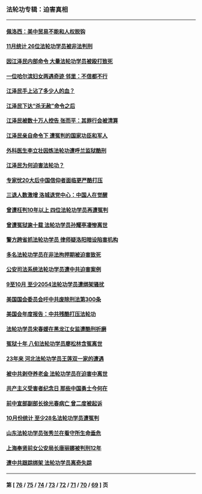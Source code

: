 ### 法轮功专辑：迫害真相
---
#### [佩洛西：美中贸易不能和人权脱钩](../../pages/nf4379/n13884884.md?12190430) 
#### [11月统计 26位法轮功学员被非法判刑](../../pages/nf4379/n13884724.md?12190430) 
#### [因江泽民内部命令 大量法轮功学员被殴打致死](../../pages/nf4379/n13877409.md?12190430) 
#### [一位哈尔滨妇女两遇奇迹 邻里：不信都不行](../../pages/nf4379/n13878017.md?12190430) 
#### [江泽民手上沾了多少人的血？](../../pages/nf4379/n13880318.md?12190430) 
#### [江泽民下达“杀无赦”命令之后](../../pages/nf4379/n13878084.md?12190430) 
#### [江泽民被数十万人控告 张而平：其罪行会被清算](../../pages/nf4379/n13878074.md?12190430) 
#### [江泽民亲自命令下 遭冤判的国家功臣和军人](../../pages/nf4379/n13876685.md?12190430) 
#### [外科医生李立壮因炼法轮功遭呼兰监狱酷刑](../../pages/nf4379/n13875403.md?12190430) 
#### [江泽民为何迫害法轮功？](../../pages/nf4379/n13876324.md?12190430) 
#### [专家忧20大后中国信仰者面临更严酷打压](../../pages/nf4379/n13874993.md?12190430) 
#### [三退人数激增 洛城退党中心：中国人在觉醒](../../pages/nf4379/n13874224.md?12190430) 
#### [曾遭枉判10年以上 四位法轮功学员再遭冤判](../../pages/nf4379/n13872398.md?12190430) 
#### [曾遭冤狱逾十载 法轮功学员孙耀亭凄惨离世](../../pages/nf4379/n13871692.md?12190430) 
#### [警方跨省抓法轮功学员 律师疑洛阳暗设陷害机构](../../pages/nf4379/n13870178.md?12190430) 
#### [多名法轮功学员在非法拘押期被迫害致死](../../pages/nf4379/n13870463.md?12190430) 
#### [公安司法系统法轮功学员遭中共迫害案例](../../pages/nf4379/n13869580.md?12190430) 
#### [9至10月 至少2054法轮功学员遭绑架骚扰](../../pages/nf4379/n13867111.md?12190430) 
#### [美国国会委员会吁中共废除刑法第300条](../../pages/nf4379/n13868121.md?12190430) 
#### [美国会年度报告：中共残酷打压法轮功](../../pages/nf4379/n13867408.md?12190430) 
#### [法轮功学员宋春媛在黑龙江女监遭酷刑折磨](../../pages/nf4379/n13865630.md?12190430) 
#### [冤狱十年 八旬法轮功学员廖松林含冤离世](../../pages/nf4379/n13864239.md?12190430) 
#### [23年来 河北法轮功学员王莲双一家的遭遇](../../pages/nf4379/n13863330.md?12190430) 
#### [被中共剥夺养老金 法轮功学员在迫害中离世](../../pages/nf4379/n13861877.md?12190430) 
#### [共产主义受害者纪念日 那些中国勇士今何在](../../pages/nf4379/n13861994.md?12190430) 
#### [前中宣部副部长徐光春病亡 曾二度被起诉](../../pages/nf4379/n13857638.md?12190430) 
#### [10月份统计 至少28名法轮功学员遭冤判](../../pages/nf4379/n13861128.md?12190430) 
#### [山东法轮功学员张秀兰在看守所生命垂危](../../pages/nf4379/n13860281.md?12190430) 
#### [上海奉贤前女公安局长唐丽娜被判刑12年](../../pages/nf4379/n13859528.md?12190430) 
#### [遭中共跟踪绑架 法轮功学员离奇失踪](../../pages/nf4379/n13856504.md?12190430) 

---
#### 第 [ [76](./76.md?12190430) / [75](./75.md?12190430) / [74](./74.md?12190430) / [73](./73.md?12190430) / [72](./72.md?12190430) / [71](./71.md?12190430) / [70](./70.md?12190430) / [69](./69.md?12190430) ] 页
